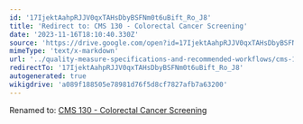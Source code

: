 ```yaml
---
id: '17IjektAahpRJJV0qxTAHsDbyBSFNm0t6uBift_Ro_J8'
title: 'Redirect to: CMS 130 - Colorectal Cancer Screening'
date: '2023-11-16T18:10:40.330Z'
source: 'https://drive.google.com/open?id=17IjektAahpRJJV0qxTAHsDbyBSFNm0t6uBift_Ro_J8'
mimeType: 'text/x-markdown'
url: '../quality-measure-specifications-and-recommended-workflows/cms-130-colorectal-cancer-screening.md'
redirectTo: '17IjektAahpRJJV0qxTAHsDbyBSFNm0t6uBift_Ro_J8'
autogenerated: true
wikigdrive: 'a089f188505e78981d76f5d8cf7827afb7a63200'
---
```

Renamed to: [CMS 130 - Colorectal Cancer Screening](../quality-measure-specifications-and-recommended-workflows/cms-130-colorectal-cancer-screening.md)
